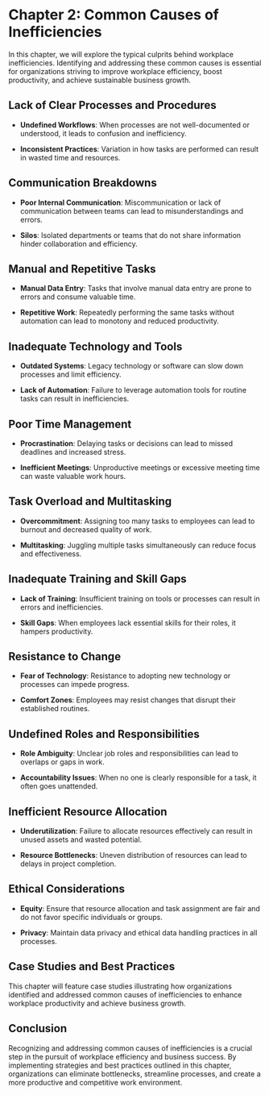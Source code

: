 Chapter 2: Common Causes of Inefficiencies
==========================================

In this chapter, we will explore the typical culprits behind workplace inefficiencies. Identifying and addressing these common causes is essential for organizations striving to improve workplace efficiency, boost productivity, and achieve sustainable business growth.

Lack of Clear Processes and Procedures
--------------------------------------

* **Undefined Workflows**: When processes are not well-documented or understood, it leads to confusion and inefficiency.

* **Inconsistent Practices**: Variation in how tasks are performed can result in wasted time and resources.

Communication Breakdowns
------------------------

* **Poor Internal Communication**: Miscommunication or lack of communication between teams can lead to misunderstandings and errors.

* **Silos**: Isolated departments or teams that do not share information hinder collaboration and efficiency.

Manual and Repetitive Tasks
---------------------------

* **Manual Data Entry**: Tasks that involve manual data entry are prone to errors and consume valuable time.

* **Repetitive Work**: Repeatedly performing the same tasks without automation can lead to monotony and reduced productivity.

Inadequate Technology and Tools
-------------------------------

* **Outdated Systems**: Legacy technology or software can slow down processes and limit efficiency.

* **Lack of Automation**: Failure to leverage automation tools for routine tasks can result in inefficiencies.

Poor Time Management
--------------------

* **Procrastination**: Delaying tasks or decisions can lead to missed deadlines and increased stress.

* **Inefficient Meetings**: Unproductive meetings or excessive meeting time can waste valuable work hours.

Task Overload and Multitasking
------------------------------

* **Overcommitment**: Assigning too many tasks to employees can lead to burnout and decreased quality of work.

* **Multitasking**: Juggling multiple tasks simultaneously can reduce focus and effectiveness.

Inadequate Training and Skill Gaps
----------------------------------

* **Lack of Training**: Insufficient training on tools or processes can result in errors and inefficiencies.

* **Skill Gaps**: When employees lack essential skills for their roles, it hampers productivity.

Resistance to Change
--------------------

* **Fear of Technology**: Resistance to adopting new technology or processes can impede progress.

* **Comfort Zones**: Employees may resist changes that disrupt their established routines.

Undefined Roles and Responsibilities
------------------------------------

* **Role Ambiguity**: Unclear job roles and responsibilities can lead to overlaps or gaps in work.

* **Accountability Issues**: When no one is clearly responsible for a task, it often goes unattended.

Inefficient Resource Allocation
-------------------------------

* **Underutilization**: Failure to allocate resources effectively can result in unused assets and wasted potential.

* **Resource Bottlenecks**: Uneven distribution of resources can lead to delays in project completion.

Ethical Considerations
----------------------

* **Equity**: Ensure that resource allocation and task assignment are fair and do not favor specific individuals or groups.

* **Privacy**: Maintain data privacy and ethical data handling practices in all processes.

Case Studies and Best Practices
-------------------------------

This chapter will feature case studies illustrating how organizations identified and addressed common causes of inefficiencies to enhance workplace productivity and achieve business growth.

Conclusion
----------

Recognizing and addressing common causes of inefficiencies is a crucial step in the pursuit of workplace efficiency and business success. By implementing strategies and best practices outlined in this chapter, organizations can eliminate bottlenecks, streamline processes, and create a more productive and competitive work environment.
